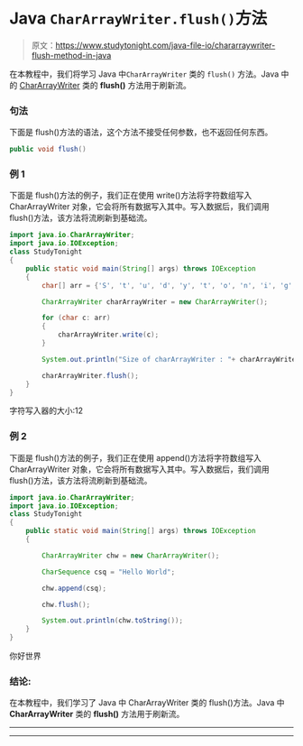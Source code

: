 # Java `CharArrayWriter.flush()`方法

> 原文：<https://www.studytonight.com/java-file-io/chararraywriter-flush-method-in-java>

在本教程中，我们将学习 Java 中`CharArrayWriter` 类的 `flush()` 方法。Java 中的 [CharArrayWriter](http://www.studytonight.com/java-file-io/java-chararraywriter-class) 类的 **flush()** 方法用于刷新流。

### 句法

下面是 flush()方法的语法，这个方法不接受任何参数，也不返回任何东西。

```java
public void flush()
```

### 例 1

下面是 flush()方法的例子，我们正在使用 write()方法将字符数组写入 CharArrayWriter 对象，它会将所有数据写入其中。写入数据后，我们调用 flush()方法，该方法将流刷新到基础流。

```java
import java.io.CharArrayWriter;
import java.io.IOException;
class StudyTonight
{
	public static void main(String[] args) throws IOException 
	{ 
        char[] arr = {'S', 't', 'u', 'd', 'y', 't', 'o', 'n', 'i', 'g', 'h', 't'}; 

        CharArrayWriter charArrayWriter = new CharArrayWriter(); 

        for (char c: arr)
        { 
        	charArrayWriter.write(c); 
        } 

        System.out.println("Size of charArrayWriter : "+ charArrayWriter.size()); 

        charArrayWriter.flush(); 
	} 
}
```

字符写入器的大小:12

### 例 2

下面是 flush()方法的例子，我们正在使用 append()方法将字符数组写入 CharArrayWriter 对象，它会将所有数据写入其中。写入数据后，我们调用 flush()方法，该方法将流刷新到基础流。

```java
import java.io.CharArrayWriter;
import java.io.IOException;
class StudyTonight
{
	public static void main(String[] args) throws IOException 
	{ 

		CharArrayWriter chw = new CharArrayWriter();

        CharSequence csq = "Hello World";

        chw.append(csq);

        chw.flush();

        System.out.println(chw.toString());
	} 
}
```

你好世界

### 结论:

在本教程中，我们学习了 Java 中 CharArrayWriter 类的 flush()方法。Java 中 **CharArrayWriter** 类的 **flush()** 方法用于刷新流。

* * *

* * *